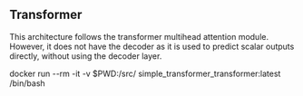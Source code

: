 ## Transformer

This architecture follows the transformer multihead attention module. However, it does not have the decoder as it is used to predict scalar outputs directly, without using the decoder layer. 


docker run --rm -it -v $PWD:/src/  simple_transformer_transformer:latest /bin/bash